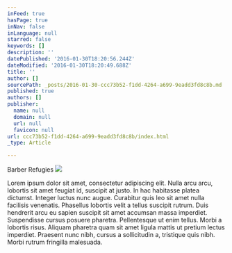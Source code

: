 ```yaml
---
inFeed: true
hasPage: true
inNav: false
inLanguage: null
starred: false
keywords: []
description: ''
datePublished: '2016-01-30T18:20:56.244Z'
dateModified: '2016-01-30T18:20:49.688Z'
title: ''
author: []
sourcePath: _posts/2016-01-30-ccc73b52-f1dd-4264-a699-9eadd3fd8c8b.md
published: true
authors: []
publisher:
  name: null
  domain: null
  url: null
  favicon: null
url: ccc73b52-f1dd-4264-a699-9eadd3fd8c8b/index.html
_type: Article

---
```

Barber Refugies
![](https://the-grid-user-content.s3-us-west-2.amazonaws.com/6ba32ce9-81f9-4b71-926e-ddb94822bc54.jpg)

Lorem ipsum dolor sit amet, consectetur adipiscing elit. Nulla arcu arcu, lobortis sit amet feugiat id, suscipit at justo. In hac habitasse platea dictumst. Integer luctus nunc augue. Curabitur quis leo sit amet nulla facilisis venenatis. Phasellus lobortis velit a tellus suscipit rutrum. Duis hendrerit arcu eu sapien suscipit sit amet accumsan massa imperdiet. Suspendisse cursus posuere pharetra. Pellentesque ut enim tellus. Morbi a lobortis risus. Aliquam pharetra quam sit amet ligula mattis ut pretium lectus imperdiet. Praesent nunc nibh, cursus a sollicitudin a, tristique quis nibh. Morbi rutrum fringilla malesuada.